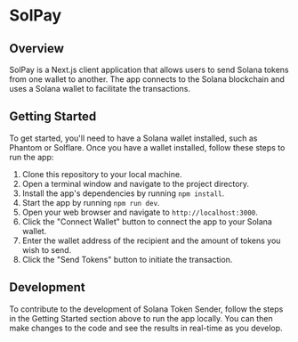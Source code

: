 # SolPay

## Overview

SolPay is a Next.js client application that allows users to send Solana tokens from one wallet to another. The app connects to the Solana blockchain and uses a Solana wallet to facilitate the transactions.

## Getting Started

To get started, you'll need to have a Solana wallet installed, such as Phantom or Solflare. Once you have a wallet installed, follow these steps to run the app:

1. Clone this repository to your local machine.
2. Open a terminal window and navigate to the project directory.
3. Install the app's dependencies by running `npm install`.
4. Start the app by running `npm run dev`.
5. Open your web browser and navigate to `http://localhost:3000`.
6. Click the "Connect Wallet" button to connect the app to your Solana wallet.
7. Enter the wallet address of the recipient and the amount of tokens you wish to send.
8. Click the "Send Tokens" button to initiate the transaction.

## Development

To contribute to the development of Solana Token Sender, follow the steps in the Getting Started section above to run the app locally. You can then make changes to the code and see the results in real-time as you develop.
